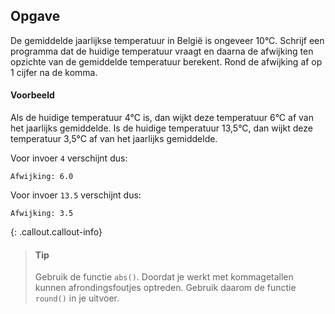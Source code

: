 ## Opgave
De gemiddelde jaarlijkse temperatuur in België is ongeveer 10°C. Schrijf een programma dat de huidige temperatuur vraagt en daarna de afwijking ten opzichte van de gemiddelde temperatuur berekent. Rond de afwijking af op 1 cijfer na de komma.

#### Voorbeeld
Als de huidige temperatuur 4°C is, dan wijkt deze temperatuur 6°C af van het jaarlijks gemiddelde. Is de huidige temperatuur 13,5°C, dan wijkt deze temperatuur 3,5°C af van het jaarlijks gemiddelde.

Voor invoer `4` verschijnt dus:
```
Afwijking: 6.0
```

Voor invoer `13.5` verschijnt dus:
```
Afwijking: 3.5
```

{: .callout.callout-info}
> #### Tip
> Gebruik de functie `abs()`. Doordat je werkt met kommagetallen kunnen afrondingsfoutjes optreden. Gebruik daarom de functie `round()` in je uitvoer.